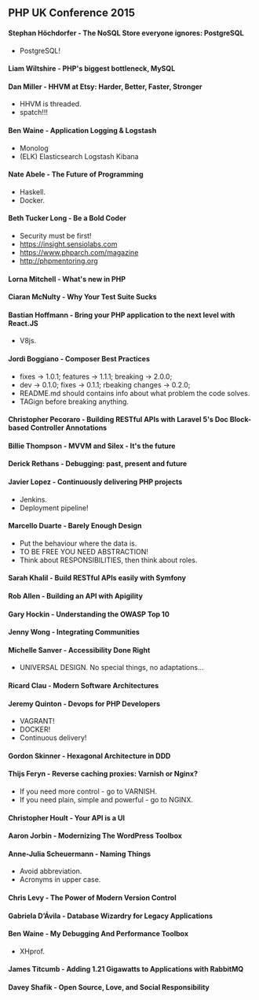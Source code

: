 PHP UK Conference 2015
-

#### Stephan Höchdorfer - The NoSQL Store everyone ignores: PostgreSQL
* PostgreSQL!

#### Liam Wiltshire - PHP's biggest bottleneck, MySQL

#### Dan Miller - HHVM at Etsy: Harder, Better, Faster, Stronger
* HHVM is threaded.
* spatch!!!

#### Ben Waine - Application Logging & Logstash
* Monolog
* (ELK) Elasticsearch Logstash Kibana

#### Nate Abele - The Future of Programming
* Haskell.
* Docker.

#### Beth Tucker Long - Be a Bold Coder
* Security must be first!
* https://insight.sensiolabs.com
* https://www.phparch.com/magazine
* http://phpmentoring.org

#### Lorna Mitchell - What's new in PHP

#### Ciaran McNulty - Why Your Test Suite Sucks

#### Bastian Hoffmann - Bring your PHP application to the next level with React.JS
* V8js.

#### Jordi Boggiano - Composer Best Practices
* fixes -> 1.0.1; features -> 1.1.1; breaking -> 2.0.0;
* dev -> 0.1.0; fixes -> 0.1.1; rbeaking changes -> 0.2.0;
* README.md should contains info about what problem the code solves.
* TAGign before breaking anything.

#### Christopher Pecoraro - Building RESTful APIs with Laravel 5's Doc Block-based Controller Annotations

#### Billie Thompson - MVVM and Silex - It's the future

#### Derick Rethans - Debugging: past, present and future

#### Javier Lopez - Continuously delivering PHP projects
* Jenkins.
* Deployment pipeline!

#### Marcello Duarte - Barely Enough Design
* Put the behaviour where the data is.
* TO BE FREE YOU NEED ABSTRACTION!
* Think about RESPONSIBILITIES, then think about roles.

#### Sarah Khalil - Build RESTful APIs easily with Symfony

#### Rob Allen - Building an API with Apigility

#### Gary Hockin - Understanding the OWASP Top 10

#### Jenny Wong - Integrating Communities

#### Michelle Sanver - Accessibility Done Right
* UNIVERSAL DESIGN. No special things, no adaptations...

#### Ricard Clau - Modern Software Architectures

#### Jeremy Quinton - Devops for PHP Developers
* VAGRANT!
* DOCKER!
* Continuous delivery!

#### Gordon Skinner - Hexagonal Architecture in DDD

#### Thijs Feryn - Reverse caching proxies: Varnish or Nginx?
* If you need more control - go to VARNISH.
* If you need plain, simple and powerful - go to NGINX.

#### Christopher Hoult - Your API is a UI

#### Aaron Jorbin - Modernizing The WordPress Toolbox

#### Anne-Julia Scheuermann - Naming Things
* Avoid abbreviation.
* Acronyms in upper case.

#### Chris Levy - The Power of Modern Version Control

#### Gabriela D’Ávila - Database Wizardry for Legacy Applications

#### Ben Waine - My Debugging And Performance Toolbox
* XHprof.

#### James Titcumb - Adding 1.21 Gigawatts to Applications with RabbitMQ

#### Davey Shafik - Open Source, Love, and Social Responsibility
